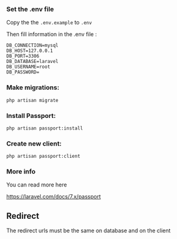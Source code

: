 ### Set the .env file

Copy the the `.env.example` to `.env` 

Then fill information in the .env file : 

```
DB_CONNECTION=mysql
DB_HOST=127.0.0.1
DB_PORT=3306
DB_DATABASE=laravel
DB_USERNAME=root
DB_PASSWORD=
```




### Make migrations: 

```php artisan migrate```


### Install Passport: 

```php artisan passport:install```


### Create new client: 

```php artisan passport:client```


### More info 

You can read more here 

https://laravel.com/docs/7.x/passport

## Redirect
The redirect urls must be the same on database and on the client


